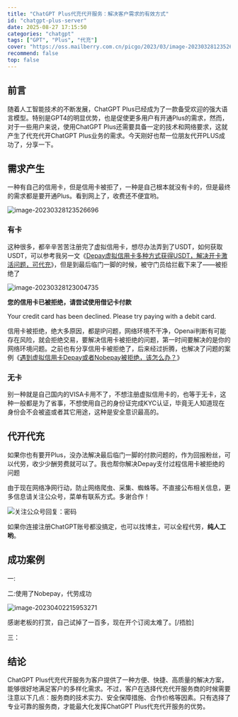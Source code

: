 ```yaml
---
title: "ChatGPT Plus代充代开服务：解决客户需求的有效方式"
id: "chatgpt-plus-server"
date: 2025-08-27 17:15:50
categories: "chatgpt"
tags: ["GPT", "Plus", "代充"]
cover: "https://oss.mailberry.com.cn/picgo/2023/03/image-20230328123526696.png?x-oss-process=image/watermark,text_TWFpbEJlcnJ5LmNvbS5jbg,type_ZmFuZ3poZW5naGVpdGk,size_18,shadow_50,t_70,g_se,x_10,y_10,color_ffffff"
recommend: false
top: false
---
```


## 前言

随着人工智能技术的不断发展，ChatGPT Plus已经成为了一款备受欢迎的强大语言模型。特别是GPT4的明显优势，也是促使更多用户有开通Plus的需求，然而，对于一些用户来说，使用ChatGPT Plus还需要具备一定的技术和网络要求，这就产生了代充代开ChatGPT Plus业务的需求。今天刚好也帮一位朋友代开PLUS成功了，分享一下。

## 需求产生

一种有自己的信用卡，但是信用卡被拒了，一种是自己根本就没有卡的，但是最终的需求都是要开通Plus。看到网上了，收费还不便宜哟。

![image-20230328123526696](https://oss.mailberry.com.cn/picgo/2023/03/image-20230328123526696.png?x-oss-process=image/watermark,text_TWFpbEJlcnJ5LmNvbS5jbg,type_ZmFuZ3poZW5naGVpdGk,size_18,shadow_50,t_70,g_se,x_10,y_10,color_ffffff)

### 有卡

这种很多，都辛辛苦苦注册完了虚拟信用卡，想尽办法弄到了USDT，如何获取USDT，可以参考我另一文《[Depay虚拟信用卡多种方式获得USDT，解决开卡激活问题，可代充](https://mailberry.com.cn/2023/03/depay-to-get-usdt/)》，但是到最后临门一脚的时候，被守门员给拦截下来了——被拒绝了

![image-20230328123004735](https://oss.mailberry.com.cn/picgo/2023/03/image-20230328123004735.png?x-oss-process=image/watermark,text_TWFpbEJlcnJ5LmNvbS5jbg,type_ZmFuZ3poZW5naGVpdGk,size_18,shadow_50,t_70,g_se,x_10,y_10,color_ffffff)

**您的信用卡已被拒绝，请尝试使用借记卡付款**

Your credit card has been declined. Please try paying with a debit card.

信用卡被拒绝，绝大多原因，都是IP问题，网络环境不干净，Openai判断有可能存在风险，就会拒绝交易，要解决信用卡被拒绝的问题，第一时间要解决的是你的网络环境问题。之前也有分享信用卡被拒绝了，后来经过折腾，也解决了问题的案例《[遇到虚拟信用卡Depay或者Nobepay被拒绝，该怎么办？](https://mailberry.com.cn/2023/03/what-to-do-if-rejected-of-depay-or-nobepay/)》

### 无卡

别一种就是自己国内的VISA卡用不了，不想注册虚拟信用卡的，也等于无卡，这种一般都是为了省事，不想使用自己的身份证完成KYC认证，毕竟无人知道现在身份会不会被盗或者其它用途，这种是安全意识最高的。

## 代开代充

如果你也有要开Plus，没办法解决最后临门一脚的付款问题的，作为回报粉丝，可以代劳，收少少酬劳费就可以了。我也帮你解决Depay支付过程信用卡被拒绝的问题

由于现在网络净网行动，防止网络爬虫、采集、蜘蛛等。不直接公布相关信息，更多信息请关注公众号，菜单有联系方式。多谢合作！

![关注公众号回复：密码](https://open.weixin.qq.com/qr/code?username=mailberry_shop)

如果你连接注册ChatGPT账号都没搞定，也可以找博主，可以全程代劳，**纯人工哟**。

## 成功案例

一:

二:使用了Nobepay，代劳成功

![image-20230402215953271](https://oss.mailberry.com.cn/picgo/2023/04/home/image-20230402215953271.png?x-oss-process=image/watermark,text_TWFpbEJlcnJ5LmNvbS5jbg,type_ZmFuZ3poZW5naGVpdGk,size_18,shadow_50,t_70,g_se,x_10,y_10,color_ffffff)

感谢老板的打赏，自己试掉了一百多，现在开个订阅太难了。[/捂脸]

三：

## 结论

ChatGPT Plus代充代开服务为客户提供了一种方便、快捷、高质量的解决方案，能够很好地满足客户的多样化需求。不过，客户在选择代充代开服务商的时候需要注意以下几点：服务商的技术实力、安全保障措施、合作价格等因素。只有选择了专业可靠的服务商，才能最大化发挥ChatGPT Plus代充代开服务的优势。